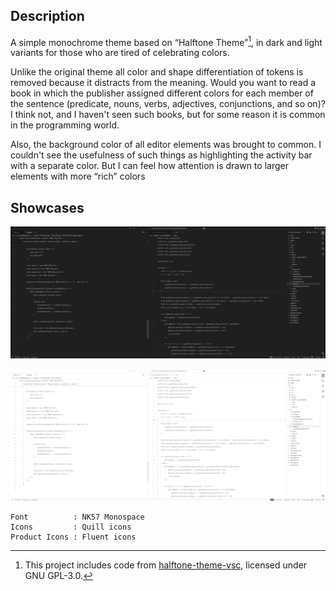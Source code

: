 ## Description

A simple monochrome theme based on “Halftone Theme”[^1], in dark and light variants for those who are tired of celebrating colors. 

Unlike the original theme all color and shape differentiation of tokens is removed because it distracts from the meaning. Would you want to read a book in which the publisher assigned different colors for each member of the sentence (predicate, nouns, verbs, adjectives, conjunctions, and so on)? I think not, and I haven't seen such books, but for some reason it is common in the programming world.

Also, the background color of all editor elements was brought to common. I couldn't see the usefulness of such things as highlighting the activity bar with a separate color. But I can feel how attention is drawn to larger elements with more “rich” colors

## Showcases

![Dark](/assets/showcase-dark.png)

![Light](/assets/showcase-light.png)

```
Font          : NK57 Monospace
Icons         : Quill icons
Product Icons : Fluent icons
```

[^1]: This project includes code from [halftone-theme-vsc](https://github.com/ivanesmantovich/halftone-theme-vsc), licensed under GNU GPL-3.0.